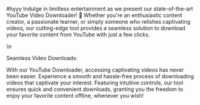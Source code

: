 #hyyy
Indulge in limitless entertainment as we present our state-of-the-art YouTube Video Downloader! 🚀 Whether you're an enthusiastic content creator, a passionate learner, or simply someone who relishes captivating videos, our cutting-edge tool provides a seamless solution to download your favorite content from YouTube with just a few clicks.

\n

Seamless Video Downloads:

With our YouTube Downloader, accessing captivating videos has never been easier. Experience a smooth and hassle-free process of downloading videos that captivate your interest. Featuring intuitive controls, our tool ensures quick and convenient downloads, granting you the freedom to enjoy your favorite content offline, whenever you wish!
